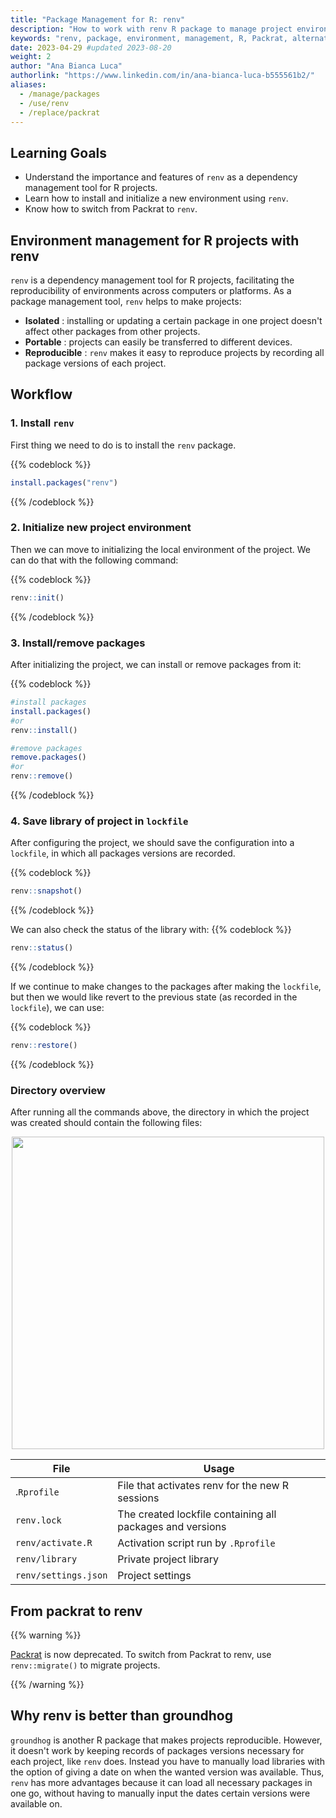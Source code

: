 ```yaml
---
title: "Package Management for R: renv"
description: "How to work with renv R package to manage project environments"
keywords: "renv, package, environment, management, R, Packrat, alternative, R projects, portability, reproducibility, dependency management"
date: 2023-04-29 #updated 2023-08-20
weight: 2
author: "Ana Bianca Luca"
authorlink: "https://www.linkedin.com/in/ana-bianca-luca-b555561b2/"
aliases:
  - /manage/packages
  - /use/renv
  - /replace/packrat
---
```


## Learning Goals

- Understand the importance and features of `renv` as a dependency management tool for R projects.
- Learn how to install and initialize a new environment using `renv`.
- Know how to switch from Packrat to `renv`.

## Environment management for R projects with renv

`renv` is a dependency management tool for R projects, facilitating the reproducibility of environments across computers or platforms.
As a package management tool, `renv` helps to make projects: 
- **Isolated** : installing or updating a certain package in one project doesn't affect other packages from other projects.
- **Portable** : projects can easily be transferred to different devices.
- **Reproducible** : `renv` makes it easy to reproduce projects by recording all package versions of each project.


## Workflow

### 1. Install `renv`
First thing we need to do is to install the `renv` package.

{{% codeblock %}}
```R
install.packages("renv")

```

{{% /codeblock %}}


### 2. Initialize new project environment
Then we can move to initializing the local environment of the project. We can do that with the following command:

{{% codeblock %}}
```R
renv::init() 

```
{{% /codeblock %}}

### 3. Install/remove packages
After initializing the project, we can install or remove packages from it:

{{% codeblock %}}
```R
#install packages
install.packages()
#or
renv::install()

#remove packages
remove.packages()
#or
renv::remove()

```
{{% /codeblock %}}

### 4. Save library of project in `lockfile`
After configuring the project, we should save the configuration into a `lockfile`, in which all packages versions are recorded. 

{{% codeblock %}}
```R
renv::snapshot()

```
{{% /codeblock %}}

We can also check the status of the library with:
{{% codeblock %}}
```R
renv::status()

```
{{% /codeblock %}}


If we continue to make changes to the packages after making the `lockfile`, but then we would like revert to the previous state (as recorded in the `lockfile`), we can use:

{{% codeblock %}}
```R
renv::restore()

```
{{% /codeblock %}}

### Directory overview

After running all the commands above, the directory in which the project was created should contain the following files:

<p align = "center">
<img src = "../img/directory.png" width="500">
</p>



| File | Usage |
| ---  |  ---  |
|.`Rprofile` | File that activates renv for the new R sessions |
| `renv.lock` | The created lockfile containing all packages and versions |
| `renv/activate.R` | Activation script run by `.Rprofile` |
| `renv/library` | Private project library |
| `renv/settings.json` | Project settings |



## From packrat to renv

{{% warning %}}

[Packrat](https://tilburgsciencehub.com/building-blocks/automate-and-execute-your-work/reproducible-work/packrat/) is now deprecated. To switch from Packrat to renv, use `renv::migrate()` to migrate projects.

{{% /warning %}}

## Why renv is better than groundhog

`groundhog` is another R package that makes projects reproducible. However, it doesn't work by keeping records of packages versions necessary for each project, like `renv` does. Instead you have to manually load libraries with the option of giving a date on when the wanted version was available. Thus, `renv` has more advantages because it can load all necessary packages in one go, without having to manually input the dates certain versions were available on.



